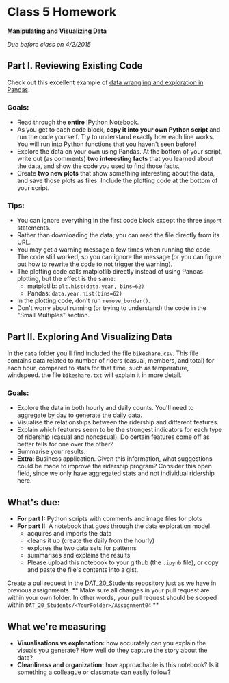 # Class 5 Homework 
**Manipulating and Visualizing Data**
 
*Due before class on 4/2/2015*

## Part I. Reviewing Existing Code

Check out this excellent example of [data wrangling and exploration in Pandas](http://nbviewer.ipython.org/github/cs109/content/blob/master/lec_04_wrangling.ipynb).

### Goals:
  * Read through the **entire** IPython Notebook.
  * As you get to each code block, **copy it into your own Python script** and run the code yourself. Try to understand exactly how each line works. You will run into Python functions that you haven't seen before!
  * Explore the data on your own using Pandas. At the bottom of your script, write out (as comments) **two interesting facts** that you learned about the data, and show the code you used to find those facts.
  * Create **two new plots** that show something interesting about the data, and save those plots as files. Include the plotting code at the bottom of your script.
      
### Tips:
  * You can ignore everything in the first code block except the three `import` statements.
  * Rather than downloading the data, you can read the file directly from its URL.
  * You may get a warning message a few times when running the code. The code still worked, so you can ignore the message (or you can figure out how to rewrite the code to not trigger the warning).
  * The plotting code calls matplotlib directly instead of using Pandas plotting, but the effect is the same:
      * matplotlib: `plt.hist(data.year, bins=62)`
      * Pandas: `data.year.hist(bins=62)`
  * In the plotting code, don't run `remove_border()`.
  * Don't worry about running (or trying to understand) the code in the "Small Multiples" section.


## Part II. Exploring And Visualizing Data

In the `data` folder you'll find included the file `bikeshare.csv`. This file contains data related to number of riders (casual, members, and total) for each hour, compared to stats for that time, such as temperature, windspeed. the file `bikeshare.txt` will explain it in more detail.

### Goals:
  * Explore the data in both hourly and daily counts. You'll need to aggregate by day to generate the daily data.
  * Visualise the relationships between the ridership and different features.
  * Explain which features seem to be the strongest indicators for each type of ridership (casual and noncasual). Do certain features come off as better tells for one over the other?
  * Summarise your results.
  * **Extra**: Business application. Given this information, what suggestions could be made to improve the ridership program? Consider this open field, since we only have aggregated stats and not individual ridership here.

## What's due:
* **For part I:** Python scripts with comments and image files for plots 
* **For part II:** A notebook that goes through the data exploration model
    * acquires and imports the data
    * cleans it up (create the daily from the hourly)
    * explores the two data sets for patterns
    * summarises and explains the results
    * Please upload this notebook to your github (the `.ipynb` file), or copy and paste the file's contents into a gist.

Create a pull request in the DAT_20_Students repository just as we have in previous assignments. ** Make sure all changes in your pull request are within your own folder. In other words, your pull request should be scoped within `DAT_20_Students/<YourFolder>/Assignment04` **  

## What we're measuring
* **Visualisations vs explanation:** how accurately can you explain the visuals you generate? How well do they capture the story about the data?
* **Cleanliness and organization:** how approachable is this notebook? Is it something a colleague or classmate can easily follow?
